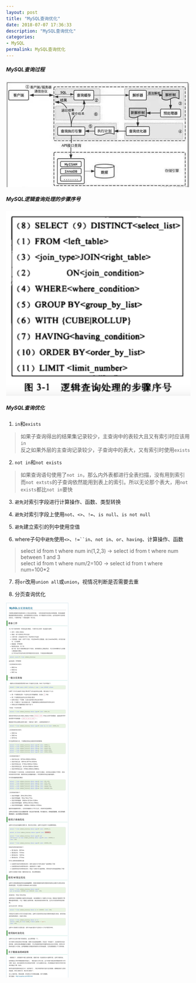 ```yaml
---
layout: post
title: "MySQL查询优化"
date: 2018-07-07 17:36:33
description: "MySQL查询优化"
categories:
- MySQL
permalink: MySQL查询优化
---
```


##### MySQL查询过程
![](/assets/img/MySQL查询过程.jpeg)

##### MySQL逻辑查询处理的步骤序号
![](/assets/img/MySQL逻辑查询处理的步骤序号.png)

##### MySQL查询优化
1. `in`和`exists`
  > 如果子查询得出的结果集记录较少，主查询中的表较大且又有索引时应该用`in`  
  > 反之如果外层的主查询记录较少，子查询中的表大，又有索引时使用`exists`

2. `not in`和`not exists`  
  > 如果查询语句使用了`not in`，那么内外表都进行全表扫描，没有用到索引  
  > 而`not extsts`的子查询依然能用到表上的索引。所以无论那个表大，用`not exists`都比`not in`要快

3. `避免`对索引字段进行计算操作、函数、类型转换

4. `避免`对索引字段上使用`not`、`<>`、`!=`、`is null`、`is not null`

5. `避免`建立索引的列中使用空值  

6. where子句中`避免`使用`<>`、`!=``in`、`not in`、`or`、`having`、计算操作、函数
  > select id from t where num in(1,2,3) -> select id from t where num between 1 and 3  
  > select id from t where num/2=100 -> select id from t where num=100*2

7. 将`or`改用`union all`或`union`，视情况判断是否需要去重

8. 分页查询优化

![](/assets/img/MySQL分页查询优化.jpg)
